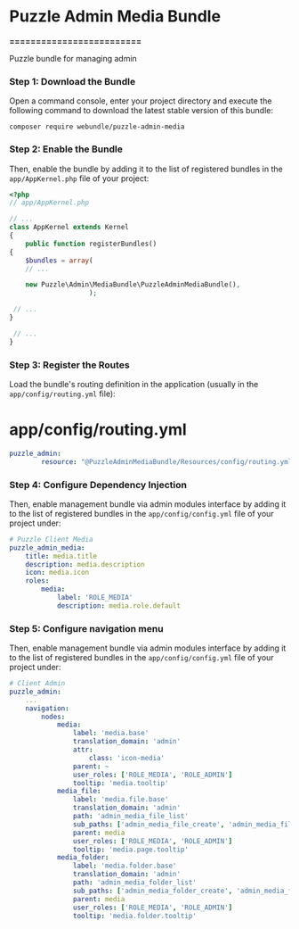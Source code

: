 # Puzzle Admin Media Bundle
**=========================**

Puzzle bundle for managing admin 

### Step 1: Download the Bundle

Open a command console, enter your project directory and execute the following command to download the latest stable version of this bundle:

`composer require webundle/puzzle-admin-media`

### Step 2: Enable the Bundle

Then, enable the bundle by adding it to the list of registered bundles in the `app/AppKernel.php` file of your project:

```php
<?php
// app/AppKernel.php

// ...
class AppKernel extends Kernel
{
    public function registerBundles()
{
    $bundles = array(
    // ...

    new Puzzle\Admin\MediaBundle\PuzzleAdminMediaBundle(),
                    );

 // ...
}

 // ...
}
```

### Step 3: Register the Routes

Load the bundle's routing definition in the application (usually in the `app/config/routing.yml` file):

# app/config/routing.yml
```yaml
puzzle_admin:
        resource: "@PuzzleAdminMediaBundle/Resources/config/routing.yml"
```

### Step 4: Configure Dependency Injection

Then, enable management bundle via admin modules interface by adding it to the list of registered bundles in the `app/config/config.yml` file of your project under:

```yaml
# Puzzle Client Media
puzzle_admin_media:
    title: media.title
    description: media.description
    icon: media.icon
    roles:
        media:
            label: 'ROLE_MEDIA'
            description: media.role.default
```

### Step 5: Configure navigation menu

Then, enable management bundle via admin modules interface by adding it to the list of registered bundles in the `app/config/config.yml` file of your project under:

```yaml
# Client Admin
puzzle_admin:
    ...
    navigation:
   		nodes:
   			media:
                label: 'media.base'
                translation_domain: 'admin'
                attr:
                    class: 'icon-media'
                parent: ~
                user_roles: ['ROLE_MEDIA', 'ROLE_ADMIN']
                tooltip: 'media.tooltip'
            media_file:
                label: 'media.file.base'
                translation_domain: 'admin'
                path: 'admin_media_file_list'
                sub_paths: ['admin_media_file_create', 'admin_media_file_update', 'admin_media_file_show']
                parent: media
                user_roles: ['ROLE_MEDIA', 'ROLE_ADMIN']
                tooltip: 'media.page.tooltip'
            media_folder:
                label: 'media.folder.base'
                translation_domain: 'admin'
                path: 'admin_media_folder_list'
                sub_paths: ['admin_media_folder_create', 'admin_media_folder_update', 'admin_media_folder_show']
                parent: media
                user_roles: ['ROLE_MEDIA', 'ROLE_ADMIN']
                tooltip: 'media.folder.tooltip'
```